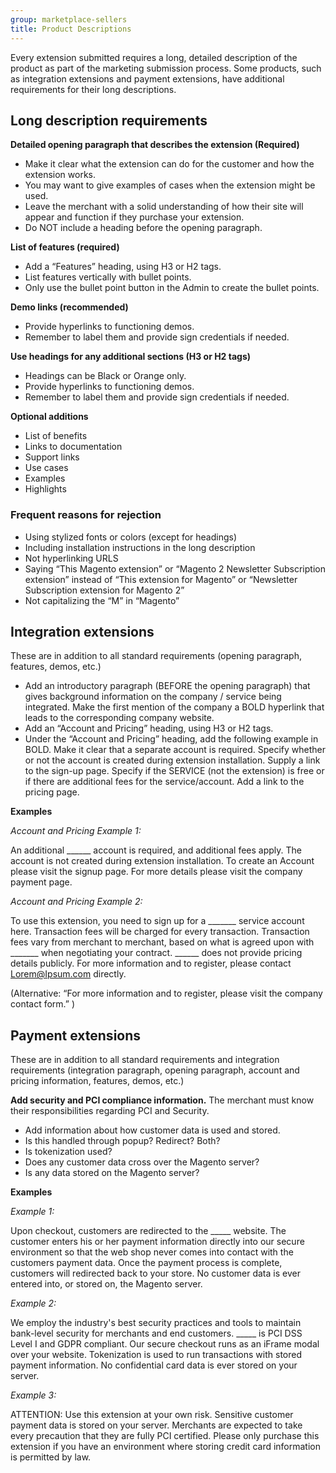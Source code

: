 ```yaml
---
group: marketplace-sellers
title: Product Descriptions
---
```


Every extension submitted requires a long, detailed description of the product as part of the marketing submission process. Some products, such as integration extensions and payment extensions, have additional requirements for their long descriptions.

## Long description requirements

**Detailed opening paragraph that describes the extension (Required)**

- Make it clear what the extension can do for the customer and how the extension works.
- You may want to give examples of cases when the extension might be used.
- Leave the merchant with a solid understanding of how their site will appear and function if they purchase your extension.
- Do NOT include a heading before the opening paragraph.

**List of features (required)**

- Add a “Features” heading, using H3 or H2 tags.
- List features vertically with bullet points.
- Only use the bullet point button in the Admin to create the bullet points.

**Demo links (recommended)**

- Provide hyperlinks to functioning demos.
- Remember to label them and provide sign credentials if needed.

**Use headings for any additional sections (H3 or H2 tags)**

- Headings can be Black or Orange only.
- Provide hyperlinks to functioning demos.
- Remember to label them and provide sign credentials if needed.

**Optional additions**

- List of benefits
- Links to documentation
- Support links
- Use cases
- Examples
- Highlights

### Frequent reasons for rejection

- Using stylized fonts or colors (except for headings)
- Including installation instructions in the long description
- Not hyperlinking URLS
- Saying “This Magento extension” or “Magento 2 Newsletter Subscription extension” instead of “This extension for Magento” or “Newsletter Subscription extension for Magento 2”
- Not capitalizing the “M” in “Magento”

## Integration extensions

These are in addition to all standard requirements (opening paragraph, features, demos, etc.)

- Add an introductory paragraph (BEFORE the opening paragraph) that gives background information on the company / service being integrated. Make the first mention of the company a BOLD hyperlink that leads to the corresponding company website.
- Add an “Account and Pricing” heading, using H3 or H2 tags.
- Under the “Account and Pricing” heading, add the following example in BOLD. Make it clear that a separate account is required. Specify whether or not the account is created during extension installation. Supply a link to the sign-up page. Specify if the SERVICE (not the extension) is free or if there are additional fees for the service/account. Add a link to the pricing page.

**Examples**

_Account and Pricing Example 1:_

  An additional \_\_\_\_\_\_ account is required, and additional fees apply. The account is not created during extension installation. To create an Account please visit the signup page. For more details please visit the company payment page.

_Account and Pricing Example 2:_

  To use this extension, you need to sign up for a \_\_\_\_\_\_\_ service account here. Transaction fees will be charged for every transaction. Transaction fees vary from merchant to merchant, based on what is agreed upon with \_\_\_\_\_\_\_ when negotiating your contract. \_\_\_\_\_\_ does not provide pricing details publicly. For more information and to register, please contact Lorem@Ipsum.com directly.

  (Alternative: “For more information and to register, please visit the company contact form.” )

## Payment extensions

These are in addition to all standard requirements and integration requirements (integration paragraph, opening paragraph, account and pricing information, features, demos, etc.)

**Add security and PCI compliance information.** The merchant must know their responsibilities regarding PCI and Security.

- Add information about how customer data is used and stored.
- Is this handled through popup? Redirect? Both?
- Is tokenization used?
- Does any customer data cross over the Magento server?
- Is any data stored on the Magento server?

**Examples**

_Example 1:_

  Upon checkout, customers are redirected to the \_\_\_\_\_ website. The customer enters his or her payment information directly into our secure environment so that the web shop never comes into contact with the customers payment data. Once the payment process is complete, customers will redirected back to your store. No customer data is ever entered into, or stored on, the Magento server.

_Example 2:_

  We employ the industry\'s best security practices and tools to maintain bank-level security for merchants and end customers. \_\_\_\_\_ is PCI DSS Level I and GDPR compliant. Our secure checkout runs as an iFrame modal over your website. Tokenization is used to run transactions with stored payment information. No confidential card data is ever stored on your server.

_Example 3:_

  ATTENTION: Use this extension at your own risk. Sensitive customer payment data is stored on your server. Merchants are expected to take every precaution that they are fully PCI certified. Please only purchase this extension if you have an environment where storing credit card information is permitted by law.
  